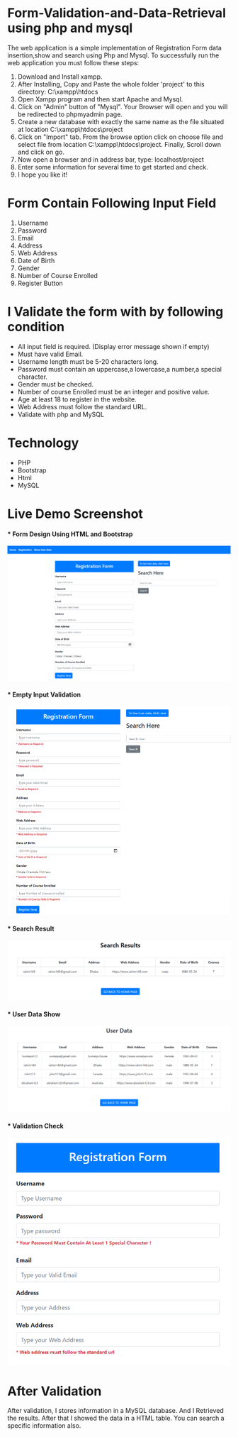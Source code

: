 # Form-Validation-and-Data-Retrieval using php and mysql

The web application is a simple implementation of Registration Form data insertion,show and search using Php and Mysql.
To successfully run the web application you must follow these steps:
<br>
<ol>
    <li>Download and Install xampp.</li>
    <li>After Installing, Copy and Paste the whole folder 'project'  to this directory: C:\xampp\htdocs</li>
    <li>Open Xampp program and then start Apache and Mysql.</li>
    <li> Click on "Admin" button of "Mysql". Your Browser will open and you will be redirected to phpmyadmin page.</li>
    <li>Create a new database with exactly the same name as the <testdb.sql> file situated at 
        location C:\xampp\htdocs\project</li>
    <li>Click on "Import" tab. From the browse option click on choose file and select <testdb.sql> file 
        from location C:\xampp\htdocs\project. 
        Finally, Scroll down and click on go.</li>
    <li>Now open a browser and in address bar, type: localhost/project</li>
    <li>Enter some information for several time to get started and check.</li>
    <li>I hope you like it!</li>
</ol>

# Form Contain Following Input Field
<ol>
    <li> Username </li>
    <li> Password </li>
    <li> Email </li>
    <li> Address </li>
    <li> Web Address </li>
    <li> Date of Birth </li>
    <li> Gender </li>
    <li> Number of Course Enrolled </li>
    <li> Register Button </li>
</ol>

# I Validate the form with by following condition
<ul>
    <li> All input field is required. (Display error message shown if empty) </li>
    <li> Must have valid Email. </li>
    <li> Username length must be 5-20 characters long. </li>
    <li> Password must contain an uppercase,a lowercase,a number,a special character. </li>
    <li> Gender must be checked. </li>
    <li> Number of course Enrolled must be an integer and positive value. </li>
    <li> Age at least 18 to register in the website. </li>
    <li> Web Address must follow the standard URL. </li>
    <li> Validate with php and MySQL </li>
</ul>

# Technology
<ul>
    <li>PHP</li>
    <li>Bootstrap</li>
    <li>Html</li>
    <li>MySQL</li>
</ul>

# Live Demo Screenshot
        
 <h4>* Form Design Using HTML and Bootstrap </h4>
 <img src="/DemoScreenshot/bootstrap%20form.png" alt="">
  
<h4>* Empty Input Validation</h4>
 <img src="/DemoScreenshot/empty%20input.png" alt="">
  
<h4>* Search Result</h4>
 <img src="/DemoScreenshot/search%20result.png" alt="">
  
<h4>* User Data Show</h4>
 <img src="/DemoScreenshot/user%20data.png" alt="">
  
<h4>* Validation Check</h4>
 <img src="/DemoScreenshot/validation.png" alt="">
 
 # After Validation
 After validation, I stores information in a MySQL database. And I Retrieved the results. After that I showed the data in a HTML table. You can search a specific information also. 
